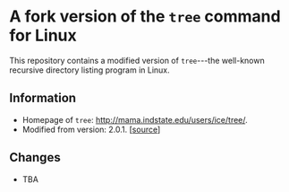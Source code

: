 # A fork version of the `tree` command for Linux

This repository contains a modified version of `tree`---the well-known recursive directory listing program in Linux.

## Information

* Homepage of `tree`: http://mama.indstate.edu/users/ice/tree/.
* Modified from version: 2.0.1. [[source](http://mama.indstate.edu/users/ice/tree/src/tree-2.0.1.tgz)]

## Changes

* TBA


